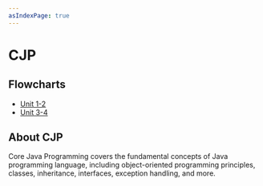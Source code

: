 ```yaml
---
asIndexPage: true
---
```


# CJP

## Flowcharts
- [Unit 1-2](cjp/unit-1-2.md)
- [Unit 3-4](cjp/unit-3-4.md)

## About CJP
Core Java Programming covers the fundamental concepts of Java programming language, including object-oriented programming principles, classes, inheritance, interfaces, exception handling, and more. 